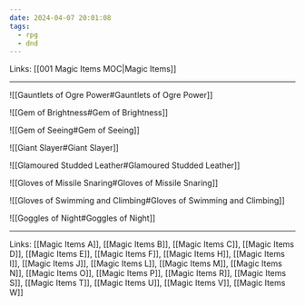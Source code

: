 ```yaml
---
date: 2024-04-07 20:01:08
tags:
  - rpg
  - dnd
---
```

Links: [[001 Magic Items MOC|Magic Items]]

---

![[Gauntlets of Ogre Power#Gauntlets of Ogre Power]]

![[Gem of Brightness#Gem of Brightness]]

![[Gem of Seeing#Gem of Seeing]]

![[Giant Slayer#Giant Slayer]]

![[Glamoured Studded Leather#Glamoured Studded Leather]]

![[Gloves of Missile Snaring#Gloves of Missile Snaring]]

![[Gloves of Swimming and Climbing#Gloves of Swimming and Climbing]]

![[Goggles of Night#Goggles of Night]]

---
 Links: [[Magic Items A]], [[Magic Items B]], [[Magic Items C]], [[Magic Items D]], [[Magic Items E]], [[Magic Items F]], [[Magic Items H]], [[Magic Items I]], [[Magic Items J]], [[Magic Items L]], [[Magic Items M]], [[Magic Items N]], [[Magic Items O]], [[Magic Items P]], [[Magic Items R]], [[Magic Items S]], [[Magic Items T]], [[Magic Items U]], [[Magic Items V]], [[Magic Items W]]
